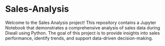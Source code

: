 # Sales-Analysis
Welcome to the Sales Analysis project! This repository contains a Jupyter Notebook that demonstrates a comprehensive analysis of sales data during Diwali using Python. The goal of this project is to provide insights into sales performance, identify trends, and support data-driven decision-making.
